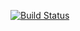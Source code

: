 [![Build Status](https://dev.azure.com/ossia/libossia/_apis/build/status/ossia.faust-tester?branchName=master)](https://dev.azure.com/ossia/libossia/_build/latest?definitionId=3&branchName=master)
